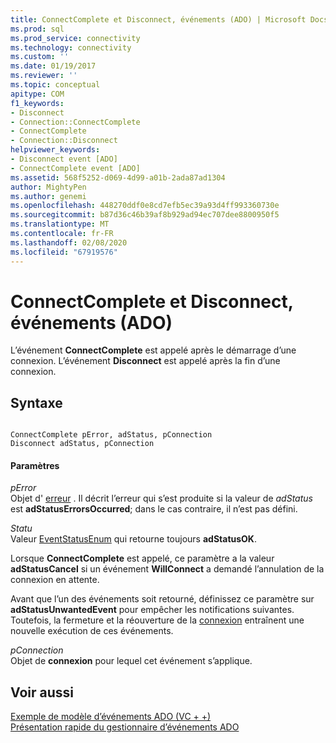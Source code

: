 ```yaml
---
title: ConnectComplete et Disconnect, événements (ADO) | Microsoft Docs
ms.prod: sql
ms.prod_service: connectivity
ms.technology: connectivity
ms.custom: ''
ms.date: 01/19/2017
ms.reviewer: ''
ms.topic: conceptual
apitype: COM
f1_keywords:
- Disconnect
- Connection::ConnectComplete
- ConnectComplete
- Connection::Disconnect
helpviewer_keywords:
- Disconnect event [ADO]
- ConnectComplete event [ADO]
ms.assetid: 568f5252-d069-4d99-a01b-2ada87ad1304
author: MightyPen
ms.author: genemi
ms.openlocfilehash: 448270ddf0e8cd7efb5ec39a93d4ff993360730e
ms.sourcegitcommit: b87d36c46b39af8b929ad94ec707dee8800950f5
ms.translationtype: MT
ms.contentlocale: fr-FR
ms.lasthandoff: 02/08/2020
ms.locfileid: "67919576"
---
```

# <a name="connectcomplete-and-disconnect-events-ado"></a>ConnectComplete et Disconnect, événements (ADO)
L’événement **ConnectComplete** est appelé après le démarrage d’une connexion. L’événement **Disconnect** est appelé après la fin d’une connexion.  
  
## <a name="syntax"></a>Syntaxe  
  
```  
  
ConnectComplete pError, adStatus, pConnection  
Disconnect adStatus, pConnection  
```  
  
#### <a name="parameters"></a>Paramètres  
 *pError*  
 Objet d' [erreur](../../../ado/reference/ado-api/error-object.md) . Il décrit l’erreur qui s’est produite si la valeur de *adStatus* est **adStatusErrorsOccurred**; dans le cas contraire, il n’est pas défini.  
  
 *Statu*  
 Valeur [EventStatusEnum](../../../ado/reference/ado-api/eventstatusenum.md) qui retourne toujours **adStatusOK**.  
  
 Lorsque **ConnectComplete** est appelé, ce paramètre a la valeur **adStatusCancel** si un événement **WillConnect** a demandé l’annulation de la connexion en attente.  
  
 Avant que l’un des événements soit retourné, définissez ce paramètre sur **adStatusUnwantedEvent** pour empêcher les notifications suivantes. Toutefois, la fermeture et la réouverture de la [connexion](../../../ado/reference/ado-api/connection-object-ado.md) entraînent une nouvelle exécution de ces événements.  
  
 *pConnection*  
 Objet de **connexion** pour lequel cet événement s’applique.  
  
## <a name="see-also"></a>Voir aussi  
 [Exemple de modèle d’événements ADO (VC + +)](../../../ado/reference/ado-api/ado-events-model-example-vc.md)   
 [Présentation rapide du gestionnaire d’événements ADO](../../../ado/guide/data/ado-event-handler-summary.md)
